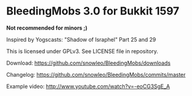 BleedingMobs 3.0 for Bukkit 1597
================================

**Not recommended for minors ;)**

Inspired by Yogscasts: "Shadow of Israphel" Part 25 and 29

This is licensed under GPLv3. See LICENSE file in repository.

Download: https://github.com/snowleo/BleedingMobs/downloads

Changelog: https://github.com/snowleo/BleedingMobs/commits/master

Example video: http://www.youtube.com/watch?v=-eoCG3SgE_A